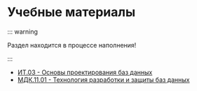# Учебные материалы

::: warning

Раздел находится в процессе наполнения!

:::

- [ИТ.03 - Основы проектирования баз данных](/disciplines/it03/)
- [МДК.11.01 - Технология разработки и защиты баз данных](/disciplines/mdk1101/)
